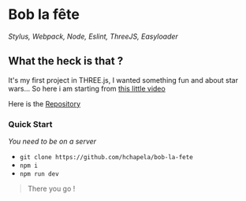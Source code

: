 # Bob la fête
_Stylus, Webpack, Node, Eslint, ThreeJS, Easyloader_

## What the heck is that ?

It's my first project in THREE.js, I wanted something fun and about star wars... So here i am starting from [this little video](https://www.youtube.com/watch?v=70yrrPXf0uY)

Here is the [Repository](https://github.com/hchapela/bob-la-fete)


### Quick Start
_You need to be on a server_

* ``` git clone https://github.com/hchapela/bob-la-fete ```
* ``` npm i ```
* ``` npm run dev ```


> There you go !

